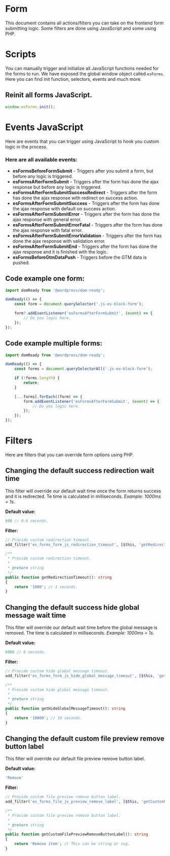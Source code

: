 # Form

This document contains all actions/filters you can take on the frontend form submitting logic. Some filters are done using JavaScript and some using PHP.

# Scripts

You can manually trigger and initialize all JavaScript functions needed for the forms to run. We have exposed the global window object called `esForms`. Here you can find init function, selectors, events and much more.

## Reinit all forms JavaScript.
```js
window.esForms.init();
```

# Events JavaScript

Here are events that you can trigger using JavaScript to hook you custom logic in the process.

### Here are all available events:
* **esFormsBeforeFormSubmit** - Triggers after you submit a form, but before any logic is triggered.
* **esFormsAfterFormSubmit** - Triggers after the form has done the ajax response but before any logic is triggered.
* **esFormsAfterFormSubmitSuccessRedirect** - Triggers after the form has done the ajax response with redirect on success action.
* **esFormsAfterFormSubmitSuccess** - Triggers after the form has done the ajax response with default on success action.
* **esFormsAfterFormSubmitError** - Triggers after the form has done the ajax response with general error.
* **esFormsAfterFormSubmitErrorFatal** - Triggers after the form has done the ajax response with fatal error.
* **esFormsAfterFormSubmitErrorValidation** - Triggers after the form has done the ajax response with validation error.
* **esFormsAfterFormSubmitEnd** - Triggers after the form has done the ajax response and it is finished with the logic.
* **esFormsBeforeGtmDataPush** - Triggers before the GTM data is pushed.

## Code example one form:
```js
import domReady from '@wordpress/dom-ready';

domReady(() => {
	const form = document.querySelector('.js-es-block-form');

	form?.addEventListener('esFormsAfterFormSubmit', (event) => {
		// Do you logic here.
	});
});
```

## Code example multiple forms:
```js
import domReady from '@wordpress/dom-ready';

domReady(() => {
	const forms = document.querySelectorAll('.js-es-block-form');

	if (!forms.length) {
		return;
	}

	[...forms].forEach((form) => {
		form.addEventListener('esFormsAfterFormSubmit', (event) => {
			// Do you logic here.
		});
	});
});
```

# Filters

Here are filters that you can override form options using PHP.

## Changing the default success redirection wait time

This filter will override our default wait time once the form returns success and it is redirected. Te time is calculated in milliseconds. *Example: 1000ms = 1s*.

**Default value:**
```php
600 // 0.6 seconds.
```

**Filter:**
```php
// Provide custom redirection timeout.
add_filter('es_forms_form_js_redirection_timeout', [$this, 'getRedirectionTimeout']);

/**
 * Provide custom redirection timeout.
 *
 * @return string
 */
public function getRedirectionTimeout(): string
{
	return '1000'; // 1 seconds.
}
```

## Changing the default success hide global message wait time

This filter will override our default wait time before the global message is removed. The time is calculated in milliseconds. *Example: 1000ms = 1s*.

**Default value:**
```php
6000 // 6 seconds.
```

**Filter:**
```php
// Provide custom hide global message timeout.
add_filter('es_forms_form_js_hide_global_message_timeout', [$this, 'getHideGlobalMessageTimeout']);

/**
 * Provide custom hide global message timeout.
 *
 * @return string
 */
public function getHideGlobalMessageTimeout(): string
{
	return '10000'; // 10 seconds.
}
```

## Changing the default custom file preview remove button label

This filter will override our default file preview remove button label.

**Default value:**
```php
'Remove'
```

**Filter:**
```php
// Provide custom file preview remove button label.
add_filter('es_forms_file_js_preview_remove_label', [$this, 'getCustomFilePreviewRemoveButtonLabel']);

/**
 * Provide custom file preview remove button label.
 *
 * @return string
 */
public function getCustomFilePreviewRemoveButtonLabel(): string
{
	return 'Remove item'; // This can be string or svg.
}
```
